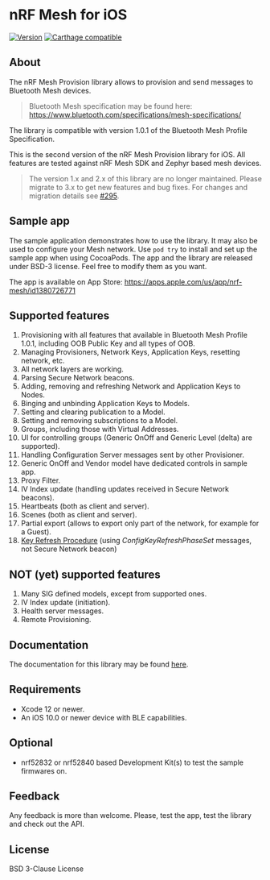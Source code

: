 # nRF Mesh for iOS

[![Version](http://img.shields.io/cocoapods/v/nRFMeshProvision.svg)](http://cocoapods.org/pods/nRFMeshProvision)
[![Carthage compatible](https://img.shields.io/badge/Carthage-compatible-4BC51D.svg?style=flat)](https://github.com/Carthage/Carthage)

## About

The nRF Mesh Provision library allows to provision and send messages to Bluetooth Mesh devices. 

> Bluetooth Mesh specification may be found here: https://www.bluetooth.com/specifications/mesh-specifications/

The library is compatible with version 1.0.1 of the Bluetooth Mesh Profile Specification.

This is the second version of the nRF Mesh Provision library for iOS. All  features are tested against nRF Mesh SDK and Zephyr based mesh devices.

> The version 1.x and 2.x of this library are no longer maintained. Please migrate to 3.x to get new features and bug fixes. For changes and migration details see [#295](https://github.com/NordicSemiconductor/IOS-nRF-Mesh-Library/pull/295).

## Sample app

The sample application demonstrates how to use the library. It may also be used to configure your Mesh network. Use `pod try` to install and set up the sample app when using CocoaPods.
The app and the library are released under BSD-3 license. Feel free to modify them as you want.

The app is available on App Store: https://apps.apple.com/us/app/nrf-mesh/id1380726771

## Supported features

1. Provisioning with all features that available in Bluetooth Mesh Profile 1.0.1, including OOB Public Key and all types of OOB.
2. Managing Provisioners, Network Keys, Application Keys, resetting network, etc.
3. All network layers are working.
4. Parsing Secure Network beacons.
5. Adding, removing and refreshing Network and Application Keys to Nodes.
6. Binging and unbinding Application Keys to Models.
7. Setting and clearing publication to a Model.
8. Setting and removing subscriptions to a Model.
9. Groups, including those with Virtual Addresses.
10. UI for controlling groups (Generic OnOff and Generic Level (delta) are supported).
12. Handling Configuration Server messages sent by other Provisioner.
13. Generic OnOff and Vendor model have dedicated controls in sample app.
14. Proxy Filter.
15. IV Index update (handling updates received in Secure Network beacons).
16. Heartbeats (both as client and server).
17. Scenes (both as client and server).
18. Partial export (allows to export only part of the network, for example for a Guest).
19. [Key Refresh Procedure](https://github.com/NordicSemiconductor/IOS-nRF-Mesh-Library/pull/314) (using *ConfigKeyRefreshPhaseSet* messages, not Secure Network beacon) 

## NOT (yet) supported features

1. Many SIG defined models, except from supported ones.
2. IV Index update (initiation).
3. Health server messages.
4. Remote Provisioning.

## Documentation

The documentation for this library may be found [here](Documentation/README.md).

## Requirements

* Xcode 12 or newer.
* An iOS 10.0 or newer device with BLE capabilities.

## Optional

* nrf52832 or nrf52840 based Development Kit(s) to test the sample firmwares on.

## Feedback

Any feedback is more than welcome. Please, test the app, test the library and check out the API.

## License

BSD 3-Clause License 
